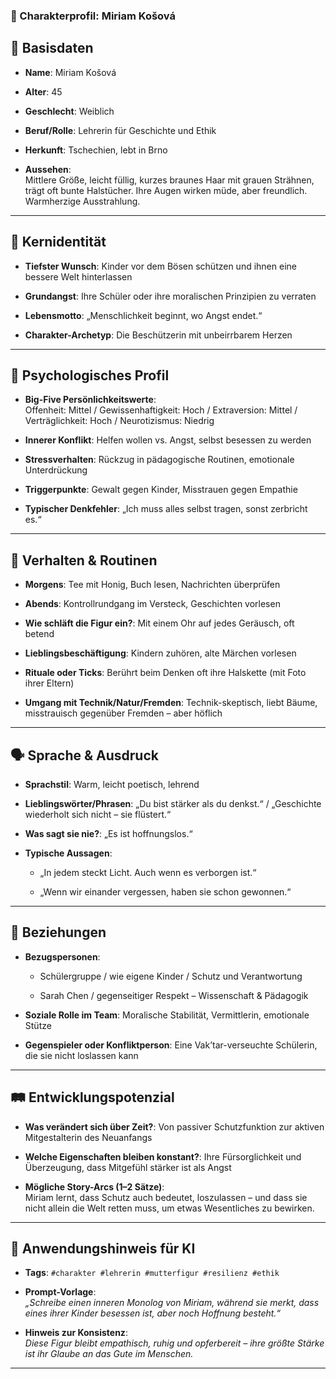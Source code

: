 ### 🧬 Charakterprofil: **Miriam Košová**

🪪 Basisdaten
-------------

* **Name**: Miriam Košová

* **Alter**: 45

* **Geschlecht**: Weiblich

* **Beruf/Rolle**: Lehrerin für Geschichte und Ethik

* **Herkunft**: Tschechien, lebt in Brno

* **Aussehen**:  
  Mittlere Größe, leicht füllig, kurzes braunes Haar mit grauen Strähnen, trägt oft bunte Halstücher. Ihre Augen wirken
  müde, aber freundlich. Warmherzige Ausstrahlung.

* * *

🎯 Kernidentität
----------------

* **Tiefster Wunsch**: Kinder vor dem Bösen schützen und ihnen eine bessere Welt hinterlassen

* **Grundangst**: Ihre Schüler oder ihre moralischen Prinzipien zu verraten

* **Lebensmotto**: „Menschlichkeit beginnt, wo Angst endet.“

* **Charakter-Archetyp**: Die Beschützerin mit unbeirrbarem Herzen

* * *

🧠 Psychologisches Profil
-------------------------

* **Big-Five Persönlichkeitswerte**:  
  Offenheit: Mittel / Gewissenhaftigkeit: Hoch / Extraversion: Mittel / Verträglichkeit: Hoch / Neurotizismus: Niedrig

* **Innerer Konflikt**: Helfen wollen vs. Angst, selbst besessen zu werden

* **Stressverhalten**: Rückzug in pädagogische Routinen, emotionale Unterdrückung

* **Triggerpunkte**: Gewalt gegen Kinder, Misstrauen gegen Empathie

* **Typischer Denkfehler**: „Ich muss alles selbst tragen, sonst zerbricht es.“

* * *

🔄 Verhalten & Routinen
-----------------------

* **Morgens**: Tee mit Honig, Buch lesen, Nachrichten überprüfen

* **Abends**: Kontrollrundgang im Versteck, Geschichten vorlesen

* **Wie schläft die Figur ein?**: Mit einem Ohr auf jedes Geräusch, oft betend

* **Lieblingsbeschäftigung**: Kindern zuhören, alte Märchen vorlesen

* **Rituale oder Ticks**: Berührt beim Denken oft ihre Halskette (mit Foto ihrer Eltern)

* **Umgang mit Technik/Natur/Fremden**: Technik-skeptisch, liebt Bäume, misstrauisch gegenüber Fremden – aber höflich

* * *

🗣️ Sprache & Ausdruck
----------------------

* **Sprachstil**: Warm, leicht poetisch, lehrend

* **Lieblingswörter/Phrasen**: „Du bist stärker als du denkst.“ / „Geschichte wiederholt sich nicht – sie flüstert.“

* **Was sagt sie nie?**: „Es ist hoffnungslos.“

* **Typische Aussagen**:

    * „In jedem steckt Licht. Auch wenn es verborgen ist.“

    * „Wenn wir einander vergessen, haben sie schon gewonnen.“

* * *

👥 Beziehungen
--------------

* **Bezugspersonen**:

    * Schülergruppe / wie eigene Kinder / Schutz und Verantwortung

    * Sarah Chen / gegenseitiger Respekt – Wissenschaft & Pädagogik

* **Soziale Rolle im Team**: Moralische Stabilität, Vermittlerin, emotionale Stütze

* **Gegenspieler oder Konfliktperson**: Eine Vak’tar-verseuchte Schülerin, die sie nicht loslassen kann

* * *

🛤️ Entwicklungspotenzial
-------------------------

* **Was verändert sich über Zeit?**: Von passiver Schutzfunktion zur aktiven Mitgestalterin des Neuanfangs

* **Welche Eigenschaften bleiben konstant?**: Ihre Fürsorglichkeit und Überzeugung, dass Mitgefühl stärker ist als Angst

* **Mögliche Story-Arcs (1–2 Sätze)**:  
  Miriam lernt, dass Schutz auch bedeutet, loszulassen – und dass sie nicht allein die Welt retten muss, um etwas
  Wesentliches zu bewirken.

* * *

🧾 Anwendungshinweis für KI
---------------------------

* **Tags**: `#charakter #lehrerin #mutterfigur #resilienz #ethik`

* **Prompt-Vorlage**:  
  _„Schreibe einen inneren Monolog von Miriam, während sie merkt, dass eines ihrer Kinder besessen ist, aber noch
  Hoffnung besteht.“_

* **Hinweis zur Konsistenz**:  
  _Diese Figur bleibt empathisch, ruhig und opferbereit – ihre größte Stärke ist ihr Glaube an das Gute im Menschen._

* * *
